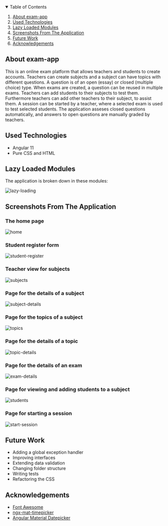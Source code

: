 <!-- TABLE OF CONTENTS -->
<details open="open">
  <summary>Table of Contents</summary>
  <ol>
    <li>
          <a href="#about-exam-app">About exam-app</a>
    </li>
     <li>
          <a href="#used-technologies">Used Technologies</a>
     </li>
     <li>
          <a href="#lazy-loaded-modules">Lazy Loaded Modules</a>
     </li>
     <li>
          <a href="#screenshots-from-the-application">Screenshots From The Application</a>
     </li> 
     <li>
          <a href="#future-work">Future Work</a>
     </li> 
     <li>
          <a href="#acknowledgements">Acknowledgements</a>
     </li> 
    
  </ol>
</details>

## About exam-app

This is an online exam platform that allows teachers and students to create accounts. Teachers can create subjects and a subject can have topics with different questions. A question is of an open (essay) or closed (multiple choice) type. When exams are created, a question can be reused in multiple exams. Teachers can add students to their subjects to test them. Furthermore teachers can add other teachers to their subject, to assist them. A session can be started by a teacher, where a selected exam is used to test selected students. The application asseses closed questions automatically, and answers to open questions are manually graded by teachers.

## Used Technologies
* Angular 11
* Pure CSS and HTML

## Lazy Loaded Modules

The application is broken down in these modules: 

![lazy-loading](https://user-images.githubusercontent.com/54534596/135730255-36947906-0413-4fce-85f7-5abc8c39518d.png)


## Screenshots From The Application

### The home page
![home](https://user-images.githubusercontent.com/54534596/135709557-fe344705-8fd3-4471-9d76-18d936300296.PNG)

### Student register form
![student-register](https://user-images.githubusercontent.com/54534596/135709580-f3b0d113-a305-418a-a6b8-f00c998100dc.PNG)

### Teacher view for subjects
![subjects](https://user-images.githubusercontent.com/54534596/135709598-60a768e6-bfae-4d71-a9db-7fba1414346f.PNG)

### Page for the details of a subject
![subject-details](https://user-images.githubusercontent.com/54534596/135709633-85cce5f8-e5b5-4995-bd9d-2d50814865a2.PNG)

### Page for the topics of a subject
![topics](https://user-images.githubusercontent.com/54534596/135709651-d52b855c-5a4f-4a5a-891f-57dc02b32cc3.png)

### Page for the details of a topic 
![topic-details](https://user-images.githubusercontent.com/54534596/135709703-24e9fe73-ab94-4556-82b7-a5c78a6fa925.PNG)

### Page for the details of an exam
![exam-details](https://user-images.githubusercontent.com/54534596/135709774-b49f9701-0183-4c59-a9b5-1847e30b6665.PNG)

### Page for viewing and adding students to a subject
![students](https://user-images.githubusercontent.com/54534596/135709794-5d52436e-af7b-49b1-aa07-d30219205fbc.PNG)

### Page for starting a session
![start-session](https://user-images.githubusercontent.com/54534596/135709807-4e20da9a-5347-4ab4-90d3-c9077821f3f3.PNG)

## Future Work

* Adding a global exception handler 
* Improving interfaces
* Extending data validation
* Changing folder structure 
* Writing tests
* Refactoring the CSS

## Acknowledgements
* [Font Awesome](https://fontawesome.com/)
* [ngx-mat-timepicker](https://www.npmjs.com/package/ngx-mat-timepicker)
* [Angular Material Datepicker](https://material.angular.io/components/datepicker/overview)



